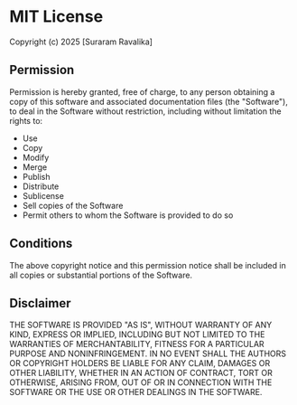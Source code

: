 # MIT License

Copyright (c) 2025 [Suraram Ravalika]

## Permission

Permission is hereby granted, free of charge, to any person obtaining a copy
of this software and associated documentation files (the "Software"), to deal
in the Software without restriction, including without limitation the rights
to:

- Use
- Copy
- Modify
- Merge
- Publish
- Distribute
- Sublicense
- Sell copies of the Software
- Permit others to whom the Software is provided to do so

## Conditions

The above copyright notice and this permission notice shall be included in all
copies or substantial portions of the Software.

## Disclaimer

THE SOFTWARE IS PROVIDED "AS IS", WITHOUT WARRANTY OF ANY KIND, EXPRESS OR
IMPLIED, INCLUDING BUT NOT LIMITED TO THE WARRANTIES OF MERCHANTABILITY,
FITNESS FOR A PARTICULAR PURPOSE AND NONINFRINGEMENT. IN NO EVENT SHALL THE
AUTHORS OR COPYRIGHT HOLDERS BE LIABLE FOR ANY CLAIM, DAMAGES OR OTHER
LIABILITY, WHETHER IN AN ACTION OF CONTRACT, TORT OR OTHERWISE, ARISING FROM,
OUT OF OR IN CONNECTION WITH THE SOFTWARE OR THE USE OR OTHER DEALINGS IN THE
SOFTWARE.
